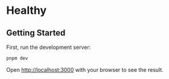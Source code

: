 # Healthy

## Getting Started

First, run the development server:

```bash
pnpm dev
```

Open [http://localhost:3000](http://localhost:3000) with your browser to see the
result.
